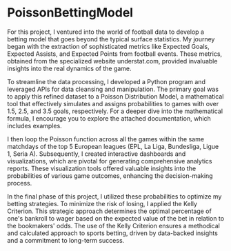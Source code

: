 # PoissonBettingModel

For this project, I ventured into the world of football data to develop a betting model that goes beyond the typical surface statistics. My journey began with the extraction of sophisticated metrics like Expected Goals, Expected Assists, and Expected Points from football events. These metrics, obtained from the specialized website understat.com, provided invaluable insights into the real dynamics of the game.

To streamline the data processing, I developed a Python program and leveraged APIs for data cleansing and manipulation. The primary goal was to apply this refined dataset to a Poisson Distribution Model, a mathematical tool that effectively simulates and assigns probabilities to games with over 1.5, 2.5, and 3.5 goals, respectively. For a deeper dive into the mathematical formula, I encourage you to explore the attached documentation, which includes examples.

I then loop the Poisson function across all the games within the same matchdays of the top 5 European leagues (EPL, La Liga, Bundesliga, Ligue 1, Seria A). Subsequently, I created interactive dashboards and visualizations, which are pivotal for generating comprehensive analytics reports. These visualization tools offered valuable insights into the probabilities of various game outcomes, enhancing the decision-making process.

In the final phase of this project, I utilized these probabilities to optimize my betting strategies. To minimize the risk of losing, I applied the Kelly Criterion. This strategic approach determines the optimal percentage of one's bankroll to wager based on the expected value of the bet in relation to the bookmakers' odds. The use of the Kelly Criterion ensures a methodical and calculated approach to sports betting, driven by data-backed insights and a commitment to long-term success.
